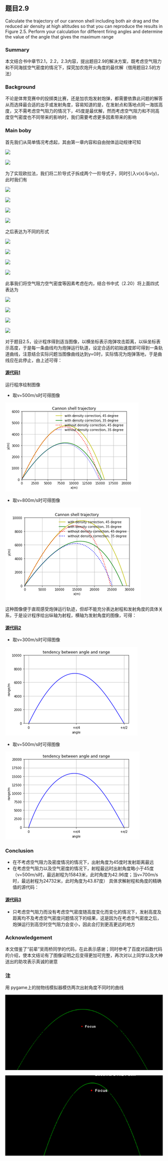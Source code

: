 ## 题目2.9

Calculate the trajectory of our cannon shell including both air drag and the reduced air density at high altitudes so that you can reproduce the results in Figure 2.5. Perform your calculation for different firing angles and determine the value of the angle that gives the maximum range

### Summary

本文结合书中章节2.1，2.2，2.3内容，提出题目2.9的解决方案，既考虑空气阻力和不同海拔空气密度的情况下，探究加农炮开火角度的最优解（借用题目2.5的方法）

### Background

不论是体育竞赛中的投掷类比赛，还是加农炮发射炮弹，都需要依靠此问题的解答从而选择最合适的出手或发射角度，容易知道的是，在发射点和落地点同一海拔高度，又不需考虑空气阻力的情况下，45度是最优解，然而考虑空气阻力和不同高度空气密度也不同带来的影响时，我们需要考虑更多因素带来的影响
 
### Main boby

首先我们从简单情况考虑起，其由第一章内容和自由抛体运动规律可知

![](http://latex.codecogs.com/gif.latex?\frac{d^2x}{dt^2}=0)

![](http://latex.codecogs.com/gif.latex?\frac{d^2y}{dt^2}=-g)

为了实现欧拉法，我们将二阶导式子拆成两个一阶导式子，同时引入v(x)与v(y)，此时我们有

![](http://latex.codecogs.com/gif.latex?\frac{dx}{dt}=v_{x})

![](http://latex.codecogs.com/gif.latex?\frac{dv_{x}}{dt}=0)

![](http://latex.codecogs.com/gif.latex?\frac{dy}{dt}=v_{y})

![](http://latex.codecogs.com/gif.latex?\frac{dv_{y}}{dt}=-g)

之后表达为不同的形式

![](http://latex.codecogs.com/gif.latex?\.x_{i+1}=x_{i}+v_{x,i}*\Delta{t})

![](http://latex.codecogs.com/gif.latex?\.y_{i+1}=y_{i}+v_{y,i}*\Delta{t})

![](http://latex.codecogs.com/gif.latex?\.v_{x,i+1}=v_{x,i})

![](http://latex.codecogs.com/gif.latex?\.v_{y,i+1}=v_{y,i}-g\Delta{t})

此事我们将空气阻力空气密度等因素考虑在内，结合书中式（2.20）将上面四式表达为

![](http://latex.codecogs.com/gif.latex?\.x_{i+1}=x_{i}+v_{x,i}*\Delta{t})

![](http://latex.codecogs.com/gif.latex?\.y_{i+1}=y_{i}+v_{y,i}*\Delta{t})

![](http://latex.codecogs.com/gif.latex?\\.v_{x,i+1}=v_{x,i}-B_{2}vv_{x,i}/m*\Delta{t}*(1-ay_{i}/T_{0})^{\alpha})

![](http://latex.codecogs.com/gif.latex?\\.v_{y,i+1}=v_{y,i}-g\Delta{t}-B_{2}vv_{y,i}/m*\Delta{t}*(1-ay_{i}/T_{0})^{\alpha})

对于题目2.5，设计程序得到适当图像，以横坐标表示炮弹攻击距离，以纵坐标表示高度，于是每一条曲线均为炮弹运行轨道，设定合适的初始速度即可得到一条轨道曲线，注意结合实际问题当图像曲线达到y=0时，实际情况为炮弹落地，于是曲线应在此停止，由上述可得：

#### [源代码1](https://raw.githubusercontent.com/oliveryanjia/compuational_physics_N2015301020146/master/chapter%2002%20code%201)

运行程序绘制图像

- 取v=500m/s时可得图像

![image](https://github.com/oliveryanjia/compuational_physics_N2015301020146/blob/master/c2%20v%3D500.png)

- 取v=800m/s时可得图像

![image](https://github.com/oliveryanjia/compuational_physics_N2015301020146/blob/master/c2%20v%3D800.png)

这种图像便于直观感受炮弹运行轨迹，但却不能充分表达射程和发射角度的具体关系，于是设计程序绘出纵轴为射程，横轴为发射角度的图像，可得：

#### [源代码2](https://raw.githubusercontent.com/oliveryanjia/compuational_physics_N2015301020146/master/chapter%2002%20code%202)

- 取v=300m/s时可得图像

![image](https://github.com/oliveryanjia/compuational_physics_N2015301020146/blob/master/c2%20range1.png)

- 取v=500m/s时可得图像

![image](https://github.com/oliveryanjia/compuational_physics_N2015301020146/blob/master/c2%20range2.png)

### Conclusion

- 在不考虑空气阻力及密度情况的情况下，出射角度为45度时发射距离最远
- 在考虑空气阻力以及空气密度的情况下，射程最远时出射角度略小于45度（v=500m/s时，最远射程为15843米，此时角度为42.96度；当v=700m/s时，最远射程为24732米，此时角度为43.87度）
具体求解射程和角度的精确值的源代码：
#### [源代码3](https://raw.githubusercontent.com/oliveryanjia/compuational_physics_N2015301020146/master/chapter%2003%20code%203)

- 只考虑空气阻力而没有考虑空气密度随高度变化而变化的情况下，发射高度及距离均不及考虑空气密度问题情况下的结果，这是因为在考虑空气密度之后，炮弹运行到高空时空气阻力会变小，因此会打到更高更远的地方

### Acknowledgement

本文借鉴了“前辈”吴雨桥同学的代码，在此表示感谢；同时参考了百度对函数代码的介绍，使本文结论有了图像证明之后变得更加可完整，再次对以上同学以及大神送出的助攻表示真诚的谢意
 
### 注
用 pygame上的抛物线模拟器模仿两次出射角度不同时的曲线

![image](https://github.com/oliveryanjia/compuational_physics_N2015301020146/blob/master/parabola1.png)

![image](https://github.com/oliveryanjia/compuational_physics_N2015301020146/blob/master/parabola2.png)
